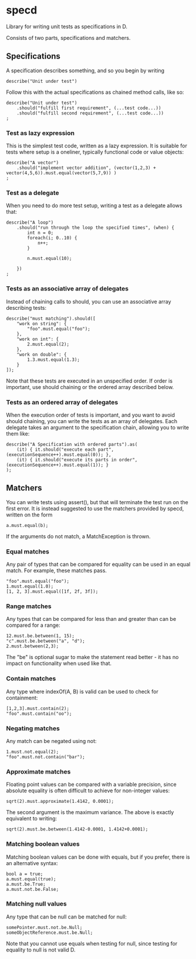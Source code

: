 # specd


Library for writing unit tests as specifications in D.

Consists of two parts, specifications and matchers.

## Specifications


A specification describes something, and so you begin by writing

	describe("Unit under test")

Follow this with the actual specifications as chained method calls, like so:

	describe("Unit under test")
		.should("fulfill first requirement", (...test code...))
		.should("fulfill second requirement", (...test code...))
	;

### Test as lazy expression

This is the simplest test code, written as a lazy expression. It is suitable for tests
where setup is a oneliner, typically functional code or value objects:

	describe("A vector")
		.should("implement vector addition", (vector(1,2,3) + vector(4,5,6)).must.equal(vector(5,7,9)) )
	;

### Test as a delegate

When you need to do more test setup, writing a test as a delegate allows that:

	describe("A loop")
		.should("run through the loop the specified times", (when) {
			int n = 0;
			foreach(i; 0..10) {
				n++;
			}

			n.must.equal(10);

		})
	;

### Tests as an associative array of delegates

Instead of chaining calls to should, you can use an associative array describing tests:

	describe("must matching").should([		
		"work on string": {
			"foo".must.equal("foo");
		},
		"work on int": {
			2.must.equal(2);
		},
		"work on double": {
			1.3.must.equal(1.3);		
		}
	]);

Note that these tests are executed in an unspecified order. If order is important, use should
chaining or the ordered array described below.

### Tests as an ordered array of delegates

When the execution order of tests is important, and you want to avoid should chaining, you can 
write the tests as an array of delegates. Each delegate takes an argument to the specification
chain, allowing you to write them like:

	describe("A Specification with ordered parts").as(
		(it) { it.should("execute each part", (executionSequence++).must.equal(0)); },
		(it) { it.should("execute its parts in order", (executionSequence++).must.equal(1)); }
	);


## Matchers

You can write tests using assert(), but that will terminate the test run on the first error. It is 
instead suggested to use the matchers provided by specd, written on the form

	a.must.equal(b);

If the arguments do not match, a MatchException is thrown.

### Equal matches

Any pair of types that can be compared for equality can be used in an equal match. For example, these
matches pass.

	"foo".must.equal("foo");
	1.must.equal(1.0);
	[1, 2, 3].must.equal([1f, 2f, 3f]);

### Range matches

Any types that can be compared for less than and greater than can be compared for a range:

	12.must.be.between(1, 15);
	"c".must.be.between("a", "d");
	2.must.between(2,3);

The "be" is optional sugar to make the statement read better - it has no impact on functionality when
used like that.

### Contain matches

Any type where indexOf(A, B) is valid can be used to check for containment:

	[1,2,3].must.contain(2);
	"foo".must.contain("oo");

### Negating matches

Any match can be negated using not:

	1.must.not.equal(2);
	"foo".must.not.contain("bar");

### Approximate matches

Floating point values can be compared with a variable precision, since absolute equality is often
difficult to achieve for non-integer values:

	sqrt(2).must.approximate(1.4142, 0.0001);

The second argument is the maximum variance. The above is exactly equivalent to writing:

	sqrt(2).must.be.between(1.4142-0.0001, 1.4142+0.0001);

### Matching boolean values

Matching boolean values can be done with equals, but if you prefer, there is an alternative syntax:

	bool a = true;
	a.must.equal(true);
	a.must.be.True;
	a.must.not.be.False;

### Matching null values

Any type that can be null can be matched for null:

	somePointer.must.not.be.Null;
	someObjectReference.must.be.Null;

Note that you cannot use equals when testing for null, since testing for equality to null is not valid D.

